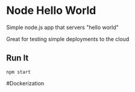 # Node Hello World

Simple node.js app that servers "hello world"

Great for testing simple deployments to the cloud

## Run It

`npm start`

#Dockerization
